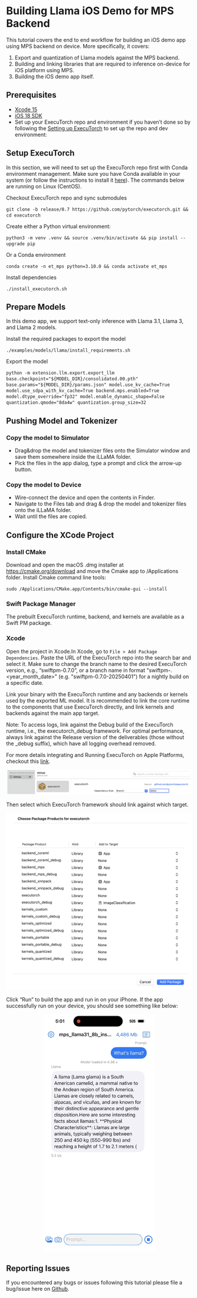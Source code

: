 # Building Llama iOS Demo for MPS Backend

This tutorial covers the end to end workflow for building an iOS demo app using MPS backend on device.
More specifically, it covers:
1. Export and quantization of Llama models against the MPS backend.
2. Building and linking libraries that are required to inference on-device for iOS platform using MPS.
3. Building the iOS demo app itself.

## Prerequisites
* [Xcode 15](https://developer.apple.com/xcode)
* [iOS 18 SDK](https://developer.apple.com/ios)
* Set up your ExecuTorch repo and environment if you haven’t done so by following the [Setting up ExecuTorch](https://pytorch.org/executorch/main/using-executorch-building-from-source) to set up the repo and dev environment:

## Setup ExecuTorch
In this section, we will need to set up the ExecuTorch repo first with Conda environment management. Make sure you have Conda available in your system (or follow the instructions to install it [here](https://conda.io/projects/conda/en/latest/user-guide/install/index.html)). The commands below are running on Linux (CentOS).

Checkout ExecuTorch repo and sync submodules

```
git clone -b release/0.7 https://github.com/pytorch/executorch.git && cd executorch
```

Create either a Python virtual environment:

```
python3 -m venv .venv && source .venv/bin/activate && pip install --upgrade pip
```

Or a Conda environment

```
conda create -n et_mps python=3.10.0 && conda activate et_mps
```

Install dependencies

```
./install_executorch.sh
```

## Prepare Models
In this demo app, we support text-only inference with Llama 3.1, Llama 3, and Llama 2 models.

Install the required packages to export the model

```
./examples/models/llama/install_requirements.sh
```

Export the model
```
python -m extension.llm.export.export_llm base.checkpoint="${MODEL_DIR}/consolidated.00.pth" base.params="${MODEL_DIR}/params.json" model.use_kv_cache=True model.use_sdpa_with_kv_cache=True backend.mps.enabled=True model.dtype_override="fp32" model.enable_dynamic_shape=False quantization.qmode="8da4w" quantization.group_size=32
```

## Pushing Model and Tokenizer

### Copy the model to Simulator
* Drag&drop the model and tokenizer files onto the Simulator window and save them somewhere inside the iLLaMA folder.
* Pick the files in the app dialog, type a prompt and click the arrow-up button.

### Copy the model to Device
* Wire-connect the device and open the contents in Finder.
* Navigate to the Files tab and drag & drop the model and tokenizer files onto the iLLaMA folder.
* Wait until the files are copied.

## Configure the XCode Project

### Install CMake
Download and open the macOS .dmg installer at https://cmake.org/download and move the Cmake app to /Applications folder.
Install Cmake command line tools:

```
sudo /Applications/CMake.app/Contents/bin/cmake-gui --install
```


### Swift Package Manager
The prebuilt ExecuTorch runtime, backend, and kernels are available as a Swift PM package.

### Xcode
Open the project in Xcode.In Xcode, go to `File > Add Package Dependencies`. Paste the URL of the ExecuTorch repo into the search bar and select it. Make sure to change the branch name to the desired ExecuTorch version, e.g., “swiftpm-0.7.0”, or a branch name in format "swiftpm-<version>.<year_month_date>" (e.g. "swiftpm-0.7.0-20250401") for a nightly build on a specific date.

Link your binary with the ExecuTorch runtime and any backends or kernels used by the exported ML model. It is recommended to link the core runtime to the components that use ExecuTorch directly, and link kernels and backends against the main app target.

Note: To access logs, link against the Debug build of the ExecuTorch runtime, i.e., the executorch_debug framework. For optimal performance, always link against the Release version of the deliverables (those without the _debug suffix), which have all logging overhead removed.

For more details integrating and Running ExecuTorch on Apple Platforms, checkout this [link](https://pytorch.org/executorch/main/using-executorch-ios).

<p align="center">
<img src="https://raw.githubusercontent.com/pytorch/executorch/refs/heads/main/docs/source/_static/img/ios_demo_app_swift_pm.png" alt="iOS LLaMA App Swift PM" style="width:600px">
</p>

Then select which ExecuTorch framework should link against which target.

<p align="center">
<img src="https://raw.githubusercontent.com/pytorch/executorch/refs/heads/main/docs/source/_static/img/ios_demo_app_choosing_package.png" alt="iOS LLaMA App Choosing package" style="width:600px">
</p>

Click “Run” to build the app and run in on your iPhone. If the app successfully run on your device, you should see something like below:

<p align="center">
<img src="https://raw.githubusercontent.com/pytorch/executorch/refs/heads/main/docs/source/_static/img/ios_demo_app_mps.jpg" alt="iOS LLaMA App mps" style="width:300px">
</p>

## Reporting Issues
If you encountered any bugs or issues following this tutorial please file a bug/issue here on [Github](https://github.com/pytorch/executorch/issues/new).
